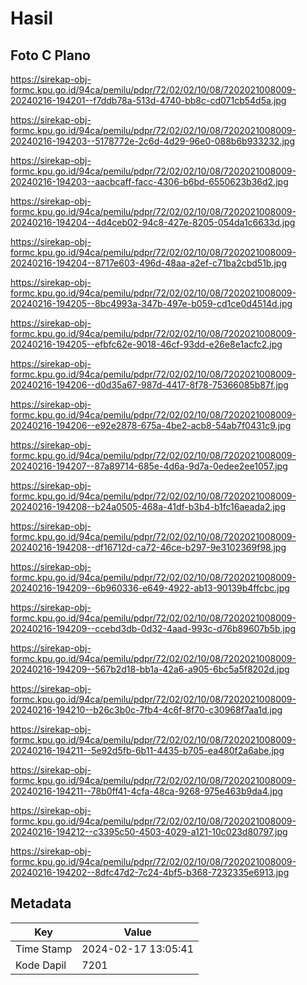 # Hasil

## Foto C Plano

https://sirekap-obj-formc.kpu.go.id/94ca/pemilu/pdpr/72/02/02/10/08/7202021008009-20240216-194201--f7ddb78a-513d-4740-bb8c-cd071cb54d5a.jpg

https://sirekap-obj-formc.kpu.go.id/94ca/pemilu/pdpr/72/02/02/10/08/7202021008009-20240216-194203--5178772e-2c6d-4d29-96e0-088b6b933232.jpg

https://sirekap-obj-formc.kpu.go.id/94ca/pemilu/pdpr/72/02/02/10/08/7202021008009-20240216-194203--aacbcaff-facc-4306-b6bd-6550623b36d2.jpg

https://sirekap-obj-formc.kpu.go.id/94ca/pemilu/pdpr/72/02/02/10/08/7202021008009-20240216-194204--4d4ceb02-94c8-427e-8205-054da1c6633d.jpg

https://sirekap-obj-formc.kpu.go.id/94ca/pemilu/pdpr/72/02/02/10/08/7202021008009-20240216-194204--8717e603-496d-48aa-a2ef-c71ba2cbd51b.jpg

https://sirekap-obj-formc.kpu.go.id/94ca/pemilu/pdpr/72/02/02/10/08/7202021008009-20240216-194205--8bc4993a-347b-497e-b059-cd1ce0d4514d.jpg

https://sirekap-obj-formc.kpu.go.id/94ca/pemilu/pdpr/72/02/02/10/08/7202021008009-20240216-194205--efbfc62e-9018-46cf-93dd-e26e8e1acfc2.jpg

https://sirekap-obj-formc.kpu.go.id/94ca/pemilu/pdpr/72/02/02/10/08/7202021008009-20240216-194206--d0d35a67-987d-4417-8f78-75366085b87f.jpg

https://sirekap-obj-formc.kpu.go.id/94ca/pemilu/pdpr/72/02/02/10/08/7202021008009-20240216-194206--e92e2878-675a-4be2-acb8-54ab7f0431c9.jpg

https://sirekap-obj-formc.kpu.go.id/94ca/pemilu/pdpr/72/02/02/10/08/7202021008009-20240216-194207--87a89714-685e-4d6a-9d7a-0edee2ee1057.jpg

https://sirekap-obj-formc.kpu.go.id/94ca/pemilu/pdpr/72/02/02/10/08/7202021008009-20240216-194208--b24a0505-468a-41df-b3b4-b1fc16aeada2.jpg

https://sirekap-obj-formc.kpu.go.id/94ca/pemilu/pdpr/72/02/02/10/08/7202021008009-20240216-194208--df16712d-ca72-46ce-b297-9e3102369f98.jpg

https://sirekap-obj-formc.kpu.go.id/94ca/pemilu/pdpr/72/02/02/10/08/7202021008009-20240216-194209--6b960336-e649-4922-ab13-90139b4ffcbc.jpg

https://sirekap-obj-formc.kpu.go.id/94ca/pemilu/pdpr/72/02/02/10/08/7202021008009-20240216-194209--ccebd3db-0d32-4aad-993c-d76b89607b5b.jpg

https://sirekap-obj-formc.kpu.go.id/94ca/pemilu/pdpr/72/02/02/10/08/7202021008009-20240216-194209--567b2d18-bb1a-42a6-a905-6bc5a5f8202d.jpg

https://sirekap-obj-formc.kpu.go.id/94ca/pemilu/pdpr/72/02/02/10/08/7202021008009-20240216-194210--b26c3b0c-7fb4-4c6f-8f70-c30968f7aa1d.jpg

https://sirekap-obj-formc.kpu.go.id/94ca/pemilu/pdpr/72/02/02/10/08/7202021008009-20240216-194211--5e92d5fb-6b11-4435-b705-ea480f2a6abe.jpg

https://sirekap-obj-formc.kpu.go.id/94ca/pemilu/pdpr/72/02/02/10/08/7202021008009-20240216-194211--78b0ff41-4cfa-48ca-9268-975e463b9da4.jpg

https://sirekap-obj-formc.kpu.go.id/94ca/pemilu/pdpr/72/02/02/10/08/7202021008009-20240216-194212--c3395c50-4503-4029-a121-10c023d80797.jpg

https://sirekap-obj-formc.kpu.go.id/94ca/pemilu/pdpr/72/02/02/10/08/7202021008009-20240216-194202--8dfc47d2-7c24-4bf5-b368-7232335e6913.jpg


## Metadata

| Key        | Value               |
| ---------- | ------------------- |
| Time Stamp | 2024-02-17 13:05:41 |
| Kode Dapil | 7201                |



